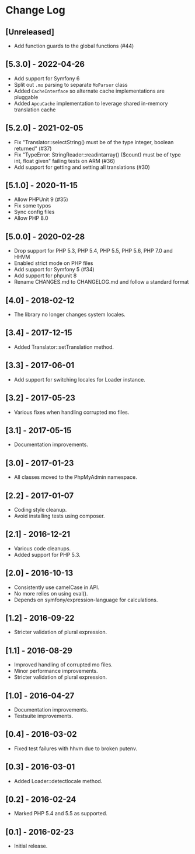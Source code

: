 # Change Log

## [Unreleased]

* Add function guards to the global functions (#44)

## [5.3.0] - 2022-04-26

* Add support for Symfony 6
* Split out `.mo` parsing to separate `MoParser` class
* Added `CacheInterface` so alternate cache implementations are pluggable
* Added `ApcuCache` implementation to leverage shared in-memory translation cache

## [5.2.0] - 2021-02-05

* Fix "Translator::selectString() must be of the type integer, boolean returned" (#37)
* Fix "TypeError: StringReader::readintarray() ($count) must be of type int, float given" failing tests on ARM (#36)
* Add support for getting and setting all translations (#30)

## [5.1.0] - 2020-11-15

* Allow PHPUnit 9 (#35)
* Fix some typos
* Sync config files
* Allow PHP 8.0

## [5.0.0] - 2020-02-28

* Drop support for PHP 5.3, PHP 5.4, PHP 5.5, PHP 5.6, PHP 7.0 and HHVM
* Enabled strict mode on PHP files
* Add support for Symfony 5 (#34)
* Add support for phpunit 8
* Rename CHANGES.md to CHANGELOG.md and follow a standard format

## [4.0] - 2018-02-12

* The library no longer changes system locales.

## [3.4] -  2017-12-15

* Added Translator::setTranslation method.

## [3.3] -  2017-06-01

* Add support for switching locales for Loader instance.

## [3.2] -  2017-05-23

* Various fixes when handling corrupted mo files.

## [3.1] -  2017-05-15

* Documentation improvements.

## [3.0] -  2017-01-23

* All classes moved to the PhpMyAdmin namespace.

## [2.2] -  2017-01-07

* Coding style cleanup.
* Avoid installing tests using composer.

## [2.1] -  2016-12-21

* Various code cleanups.
* Added support for PHP 5.3.

## [2.0] -  2016-10-13

* Consistently use camelCase in API.
* No more relies on using eval().
* Depends on symfony/expression-language for calculations.

## [1.2] -  2016-09-22

* Stricter validation of plural expression.

## [1.1] -  2016-08-29

* Improved handling of corrupted mo files.
* Minor performance improvements.
* Stricter validation of plural expression.

## [1.0] -  2016-04-27

* Documentation improvements.
* Testsuite improvements.

## [0.4] -  2016-03-02

* Fixed test failures with hhvm due to broken putenv.

## [0.3] -  2016-03-01

* Added Loader::detectlocale method.

## [0.2] -  2016-02-24

* Marked PHP 5.4 and 5.5 as supported.

## [0.1] -  2016-02-23

* Initial release.
